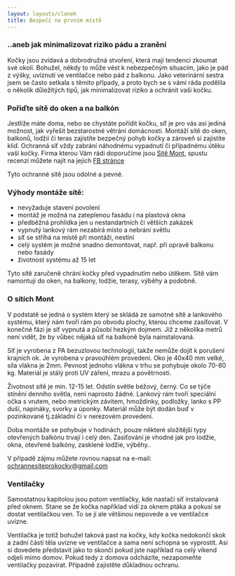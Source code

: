```yaml
---
layout: layouts/clanek
title: Bezpečí na prvním místě
---
```


### ..aneb jak minimalizovat riziko pádu a zranění

Kočky jsou zvídavá a dobrodružná stvoření, která mají tendenci zkoumat své okolí. Bohužel, někdy to může vést k nebezpečným situacím, jako je pád z výšky, uvíznutí ve ventilačce nebo pád z balkonu. Jako veterinární sestra jsem se často setkala s těmito případy, a proto bych se s vámi ráda podělila o několik důležitých tipů, jak minimalizovat riziko a ochránit vaši kočku.

### Pořiďte sítě do oken a na balkón

Jestliže máte doma, nebo se chystáte pořídit kočku, síť je pro vás asi jediná možnost, jak vyřešit bezstarostné větrání domácnosti. Montáží sítě do oken, balkonů, lodžií či teras zajistíte bezpečný pohyb kočky a zároveň si zajistíte klid. Ochranná síť vždy zabrání náhodnému vypadnutí či případnému útěku vaší kočky. Firma kterou Vám rádi doporučíme jsou [Sítě Mont](https://www.sitemont.cz/?fbclid=IwAR21XWeqh1vHyMoi7I9YHklj7_xcIrEf1bw3q9C82AQ6UpwzYmk_wCWj7eo), spustu recenzí můžete najít na jejich [FB stránce](https://www.facebook.com/ochrannesiteprokocky)

Tyto ochranné sítě jsou odolné a pevné.

### Výhody montáže sítě:

- nevyžaduje stavení povolení
- montáž je možná na zateplenou fasádu i na plastová okna
- předběžná prohlídka jen u nestandartních či větších zakázek
- vypnutý lankový rám nezabírá místo a nebrání světlu
- síť se stříhá na místě při montáži, nestíní
- celý systém je možné snadno demontovat, např. při opravě balkonu nebo fasády
- životnost systému až 15 let

Tyto sítě zaručeně chrání kočky před vypadnutím nebo útěkem. Sítě vám namontují do oken, na balkony, lodžie, terasy, výběhy a podobně.

### O sítích Mont

V podstatě se jedná o systém který se skládá ze samotné sítě a lankového systému, který nám tvoří rám po obvodu plochy, kterou chceme zasíťovat.
V konečné fázi je síť vypnutá a působí hezkým dojmem. Již z několika metrů není vidět, že by vůbec nějaká síť na balkoně byla nainstalovaná.

Síť je vyrobena z PA bezuzlovou technologií, takže nemůže dojít k porušení krajních ok. Je vyrobena v pravoúhlém provedení. Oko je 40x40 mm velké, síla vlákna je 2mm. Pevnost jednoho vlákna v trhu se pohybuje okolo 70-80 kg. Materiál je stálý proti UV záření, mrazu a povětrnosti.

Životnost sítě je min. 12-15 let. Odstín světle béžový, černý. Co se týče stínění denního světla, není naprosto žádné.
Lankový rám tvoří speciální očka s vrutem, nebo metrickým závitem, hmoždinky, podložky, lanko s PP duší, napínáky, svorky a úponky. Materiál může být dodán buď v pozinkované tj.základní či v nerezovém provedení.

Doba montáže se pohybuje v hodinách, pouze některé složitější typy otevřených balkónu trvají i celý den. Zasíťování je vhodné jak pro lodžie, okna, otevřené balkóny, zasklené lodžie, výběhy..

V případě zájmu můžete rovnou napsat na e-mail: ochrannesiteprokocky@gmail.com

### Ventilačky

Samostatnou kapitolou jsou potom ventilačky, kde nastačí síť instalovaná před oknem. Stane se že kočka například vidí za oknem ptáka a pokusí se dostat ventilačkou ven. To se jí ale většinou nepovede a ve ventilačce uvízne.

Ventilačka je totiž bohužel taková past na kočky, kdy kočka nedokončí skok a zadní částí těla uvízne ve ventilačce a sama není schopna se vyprostit. Asi si dovedete představit jako to skončí pokud jste například na celý víkend odjeli mimo domov. Pokud tedy z domova odcházíte, nezapomeňte ventilačky pozavírat. Případně zajistěte důkladnou ochranu.

